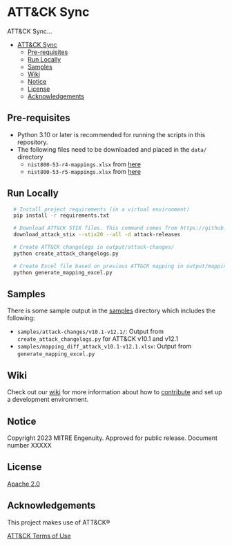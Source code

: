 # ATT&CK Sync

ATT&CK Sync...

- [ATT\&CK Sync](#attck-sync)
  - [Pre-requisites](#pre-requisites)
  - [Run Locally](#run-locally)
  - [Samples](#samples)
  - [Wiki](#wiki)
  - [Notice](#notice)
  - [License](#license)
  - [Acknowledgements](#acknowledgements)

## Pre-requisites

- Python 3.10 or later is recommended for running the scripts in this repository.
- The following files need to be downloaded and placed in the `data/` directory
  - `nist800-53-r4-mappings.xlsx` from [here](https://github.com/center-for-threat-informed-defense/attack-control-framework-mappings/tree/main/frameworks/attack_10_1/nist800_53_r4)
  - `nist800-53-r5-mappings.xlsx` from [here](https://github.com/center-for-threat-informed-defense/attack-control-framework-mappings/tree/main/frameworks/attack_10_1/nist800_53_r5)

## Run Locally

```bash
  # Install project requirements (in a virtual environment)
  pip install -r requirements.txt

  # Download ATT&CK STIX files. This command comes from https://github.com/mitre-attack/mitreattack-python
  download_attack_stix --stix20 --all -d attack-releases

  # Create ATT&CK changelogs in output/attack-changes/
  python create_attack_changelogs.py

  # Create Excel file based on previous ATT&CK mapping in output/mapping_diff_attack_v<old_version>-v<new_version>.xlsx
  python generate_mapping_excel.py
```

## Samples

There is some sample output in the [samples](samples/) directory which includes the following:

- `samples/attack-changes/v10.1-v12.1/`: Output from `create_attack_changelogs.py` for ATT&CK v10.1 and v12.1
- `samples/mapping_diff_attack_v10.1-v12.1.xlsx`: Output from `generate_mapping_excel.py`

## Wiki

Check out our [wiki](https://github.com/center-for-threat-informed-defense/attack-sync/wiki) for more information about how to [contribute](/CONTRIBUTING.md) and set up a development environment.

## Notice

Copyright 2023 MITRE Engenuity. Approved for public release. Document number XXXXX

## License

[Apache 2.0](https://choosealicense.com/licenses/apache-2.0/)

## Acknowledgements

This project makes use of ATT&CK®

[ATT&CK Terms of Use](https://attack.mitre.org/resources/terms-of-use/)
